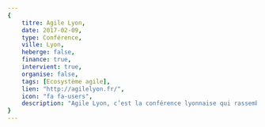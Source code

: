 ```yaml
---
{
	titre: Agile Lyon,
	date: 2017-02-09,
	type: Conférence,
	ville: Lyon,
	heberge: false,
	finance: true,
	intervient: true,
	organise: false,
	tags: [Ecosystème agile],
	lien: "http://agilelyon.fr/",
	icon: "fa fa-users",
	description: "Agile Lyon, c’est la conférence lyonnaise qui rassemble chaque année plus de 100 personnes autour des sujets gravitants dans l’écosystème agile et permettent aux organisations de mieux fonctionner."
}
---
```

